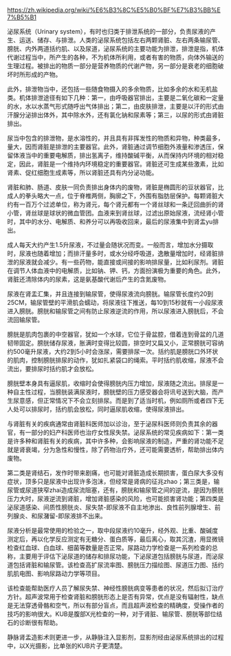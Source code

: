 https://zh.wikipedia.org/wiki/%E6%B3%8C%E5%B0%BF%E7%B3%BB%E7%B5%B1

泌尿系统（Urinary system），有时也归类于排泄系统的一部分，负责尿液的产生、运送、储存、与排泄。人类的泌尿系统包括左右两颗肾脏、左右两条输尿管、膀胱、内外两道括约肌、以及尿道，泌尿系统的主要功能为排泄，排泄是指，机体代谢过程当中，所产生的各种，不为机体所利用，或者有害的物质，向体外输送的生理过程。被排出的物质一部分是营养物质的代谢产物，另一部分是衰老的细胞破坏时所形成的产物。

此外，排泄物当中，还包括一些随食物摄入的多余物质，比如多余的水和无机盐类。机体排泄途径有如下几种：第一，由呼吸器官排出，主要是二氧化碳和一定量的水，水以水蒸气形式随呼出气体排出；第二，由皮肤排泄，主要是以汗的形式由汗腺分泌排出体外，其中除水外，还有氯化钠和尿素等；第三，以尿的形式由肾脏排出。

尿当中包含的排泄物，是水溶性的，并且具有非挥发性的物质和异物，种类最多，量大，因而肾脏是排泄的主要器官。此外，肾脏通过调节细胞外液量和渗透压，保留体液当中的重要电解质，排出氢离子，维持酸碱平衡，从而保持内环境的相对稳定，因此，肾脏是一个维持内环境稳定的重要器官。肾脏还可生成某些激素，比如肾素、促红细胞生成素等，所以肾脏还具有内分泌功能。

肾脏和肺、肠道、皮肤一同负责排出身体内的废物，肾脏是椭圆形的豆状器官，比成人的拳头略大一点，位于脊椎两侧，胸廓之下，外围有脂肪层保护。每颗肾脏大约有一百万个过滤单位，称为肾元，每个肾元都有一个肾丝球和一条迂回曲折的肾小管，肾丝球是球状的微血管团。血液来到肾丝球，过滤出原始尿液，流经肾小管时，其中的水分、电解质、和养分可以再吸收回来，最后的尿液集中到肾盂yu排出。

成人每天大约产生1.5升尿液，不过量会随状况而变。一般而言，增加水分摄取时，尿液也随着增加；而排汗量多时，或水分经呼吸道，逸散量增加时，经肾脏排泄的尿液就会减少。有一些药物，能直接或间接的影响排尿量，比如利尿剂。肾脏在调节人体血液中的电解质，比如钠、钾、钙，方面扮演极为重要的角色。此外，肾脏还清除体内的尿素，这是氨基酸代谢后产生的含氮废物。

尿液在肾盂汇集，并且连接到输尿管，使得尿液流向膀胱。输尿管长度约20到25CM，输尿管壁的平滑肌会蠕动，将尿液往下推送，每10到15秒就有一小段尿液进入膀胱。膀胱和输尿管之间有防止尿液逆流的作用，所以尿液进入膀胱后，不会流回输尿管。

膀胱是肌肉包裹的中空器官，犹如一个水球，它位于骨盆腔，借着连到骨盆的几道韧带固定。膀胱储存尿液，胀满时变得比较圆，排空时又扁又小，正常膀胱可容纳约500毫升尿液，大约2到5小时会涨尿，需要排尿一次。括约肌是膀胱口外环状的肌肉，控制膀胱排尿的动作，犹如扎紧袋口的绳索。平时括约肌收缩，尿液不会流出，要排尿时括约肌才会放松。

膀胱壁本身具有逼尿肌，收缩时会使得膀胱内压力增加，尿液随之流出。排尿是一种自主性过程，当膀胱装满尿液时，膀胱壁的压力感受器会将讯号送到大脑，而产生尿意感，但正常情况下不会立刻排尿。而是到了适当时机，例如厕所或者四下无人处可以排尿时，括约肌会放松，同时逼尿肌收缩，使得尿液排出。

与肾脏有关的疾病通常由肾脏科医师加以诊治，至于泌尿科医师则负责其余的器官，有一部分的妇产科医师也治疗女性尿失禁。泌尿系统的常见疾病如下：第一类是许多种和肾脏有关的疾病，其中许多种，会影响尿液的制造，严重的肾功能不足就是肾衰竭，分为急性和慢性，除了药物治疗外，还可能需要透析，帮助排出体内废物。

第二类是肾结石，发作时带来剧痛，也可能对肾脏造成长期损害，蛋白尿大多没有症状，顶多只是尿液中出现许多泡沫，但经常是肾病的征兆zhao；第三类是，输尿管或尿道狭窄zhai造成尿流阻塞，还有，膀胱和输尿管之间的逆流，是因为膀胱压力大时，尿液逆流到肾脏，增加肾脏感染的风险，也可能损害肾功能；第四类是泌尿道感染、间质性膀胱炎、尿失禁-即尿液不自主地渗出、良性前列腺增生、前列腺炎、和尿潴留-即尿液排不出来。

尿液分析是最常使用的检验之一，取中段尿液约10毫升，经外观、比重、酸碱度测定后，再以化学反应测定有无糖分、蛋白质等，最后离心，取其沉渣，用显微镜检查红血球、白血球、细菌等数量是否正常。尿路动力学检查是一系列检查的总称，主要用于评估下泌尿道的储存和排尿功能，下泌尿道包括膀胱与尿道，而泌尿道包括肾脏和输尿管。该检查高扩尿流率图、膀胱压力描绘图、尿道压力图、括约肌肌电图、影响尿路动力学等项目。

该检查能帮助医疗人员了解尿失禁、神经性膀胱病变等患者的状况，然后拟订治疗方针。超声波常用于检查肾脏和膀胱形态上是否有异常，优点是没有辐射性，缺点是无法穿透骨骼和空气，所以有部分盲点，而且超声波检查的精确度，受操作者的技巧的影响很大。KUB是腹部X光检查的一种，对于肾脏、输尿管、膀胱等部位结石的诊断很有帮助。

静脉肾盂造影术则更进一步，从静脉注入显影剂，显影剂经由泌尿系统排出的过程中，以X光摄影，比单张的KUB片子更清楚。
